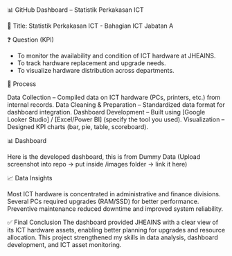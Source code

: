 📊 GitHub Dashboard – Statistik Perkakasan ICT

📌 Title: Statistik Perkakasan ICT - Bahagian ICT Jabatan A

❓ Question (KPI)

- To monitor the availability and condition of ICT hardware at JHEAINS.
- To track hardware replacement and upgrade needs.
- To visualize hardware distribution across departments.

🔄 Process

Data Collection – Compiled data on ICT hardware (PCs, printers, etc.) from internal records.
Data Cleaning & Preparation – Standardized data format for dashboard integration.
Dashboard Development – Built using [Google Looker Studio] / [Excel/Power BI] (specify the tool you used).
Visualization – Designed KPI charts (bar, pie, table, scoreboard).

📊 Dashboard

Here is the developed dashboard, this is from Dummy Data
(Upload screenshot into repo → put inside /images folder → link it here)

📈 Data Insights

Most ICT hardware is concentrated in administrative and finance divisions.
Several PCs required upgrades (RAM/SSD) for better performance.
Preventive maintenance reduced downtime and improved system reliability.

✅ Final Conclusion
The dashboard provided JHEAINS with a clear view of its ICT hardware assets, enabling better planning for upgrades and resource allocation. 
This project strengthened my skills in data analysis, dashboard development, and ICT asset monitoring.
